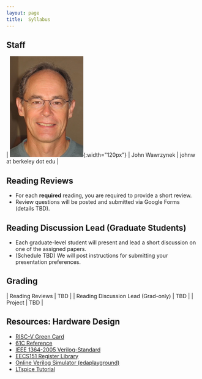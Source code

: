 ```yaml
---
layout: page
title:  Syllabus
---
```


## Staff ##

| ![john photo](assets/images/johnw.jpg){:width="120px"}   | John Wawrzynek  | johnw at berkeley dot edu           |

## Reading Reviews ##
- For each **required** reading, you are required to provide a short review. 
- Review questions will be posted and submitted via Google Forms (details TBD).

## Reading Discussion Lead (Graduate Students) ##
- Each graduate-level student will present and lead a short discussion on one of the assigned papers. 
- (Schedule TBD) We will post instructions for submitting your presentation preferences. 

## Grading ##

| Reading Reviews    | TBD |
| Reading Discussion Lead (Grad-only)  | TBD  |
| Project         | TBD |

## Resources: Hardware Design ##
- [RISC-V Green Card](./files/verilog/riscvcard.pdf)
- [61C Reference](./files/verhilog/reference-card.pdf)
- [IEEE 1364-2005 Verilog-Standard](./files/verilog/verilog-std-1364-2005.pdf)
- [EECS151 Register Library](./files/lib/EECS151.v)
- [Online Verilog Simulator (edaplayground)](https://www.edaplayground.com/)
- [LTspice Tutorial](./files/spice_tutorial.pdf)

<!-- ## Cheating Policy ##

* If you turn in someone else's work as if it were your own, you are guilty of cheating.  This includes problem sets, answers on exams, lab exercise checks, project design, and any required course turn-in material.
* Also, if you knowingly aid in cheating, you are guilty.
* We have software that compares your submitted work to others.
* However, it is okay to discuss with others lab exercises and the project (obviously, okay to work with project partner).  Okay to discuss homework with others.  But everyone must turn in their own work.
* Do not post your work on public repositories like github (private o.k.)
* **If we catch you cheating, you will get negative points on the assignment: It is better to not do the work than to cheat! If it is a midterm exam, final exam, or final project, you get an F in the class.  All cases of cheating reported to the office of student conduct. ** -->